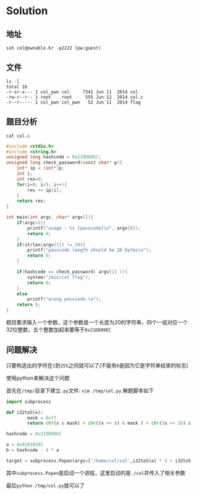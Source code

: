 # Solution

## 地址
    ssh col@pwnable.kr -p2222 (pw:guest)

## 文件
```shell
ls -l
total 16
-r-sr-x--- 1 col_pwn col     7341 Jun 11  2014 col
-rw-r--r-- 1 root    root     555 Jun 12  2014 col.c
-r--r----- 1 col_pwn col_pwn   52 Jun 11  2014 flag
```

## 题目分析
`cat col.c`
```C
#include <stdio.h>
#include <string.h>
unsigned long hashcode = 0x21DD09EC;
unsigned long check_password(const char* p){
	int* ip = (int*)p;
	int i;
	int res=0;
	for(i=0; i<5; i++){
		res += ip[i];
	}
	return res;
}

int main(int argc, char* argv[]){
	if(argc<2){
		printf("usage : %s [passcode]\n", argv[0]);
		return 0;
	}
	if(strlen(argv[1]) != 20){
		printf("passcode length should be 20 bytes\n");
		return 0;
	}

	if(hashcode == check_password( argv[1] )){
		system("/bin/cat flag");
		return 0;
	}
	else
		printf("wrong passcode.\n");
	return 0;
}
```
题目要求输入一个参数，这个参数是一个长度为20的字符串，四个一组对应一个32位整数，五个整数加起来要等于`0x21DD09EC`

## 问题解决
只要构造出的字符在`1`到`255`之间就可以了(不能有`0`是因为它是字符串结束的标志)

使用python来解决这个问题

首先在`/tmp/`目录下建立`.py`文件: `vim /tmp/col.py`
解题脚本如下
```python
import subprocess

def i32toS(x):
        mask = 0xff
        return chr(x & mask) + chr((x >> 8) & mask ) + chr((x >> 16) & mask) + chr((x >>24) & mask)

hashcode = 0x21DD09EC

a = 0x01010101
b = hashcode - 4 * a

target = subprocess.Popen(args=['/home/col/col',i32toS(a) * 4 + i32toS(b)])
```
其中`subprocess.Popen`是启动一个进程，这里启动的是`./col`并传入了相关参数

最后`python /tmp/col.py`就可以了